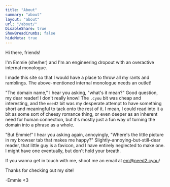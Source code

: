 ```yaml
---
title: "About"
summary: "about"
layout: "about"
url: "/about/"
DisableShare: true
ShowBreadCrumbs: false
hideMeta: true
---
```


Hi there, friends!

I'm Emmie (she/her) and I'm an engineering dropout with an overactive internal monologue.

I made this site so that I would have a place to throw all my rants and ramblings. The above-mentioned internal monologue needs an outlet!

"The domain name," I hear you asking, "what's it mean?" Good question, my dear reader! I don't really know! The `.cyou` bit was cheap and interesting, and the `need2` bit was my desperate attempt to have something short and meaningful to tack onto the rest of it. I mean, I could read into it a bit as some sort of cheesy romance thing, or even deeper as an inherent need for human connection, but it's mostly just a fun way of turning the domain into a phrase as a whole.

"But Emmie!" I hear you asking again, annoyingly, "Where's the little picture in my browser tab that makes me happy?" Slightly-annoying-but-still-dear reader, that little guy is a favicon, and I have entirely neglected to make one. I might have one eventually, but don't hold your breath.

If you wanna get in touch with me, shoot me an email at [em@need2.cyou](mailto:em@need2.cyou)!

Thanks for checking out my site!

-Emmie <3
